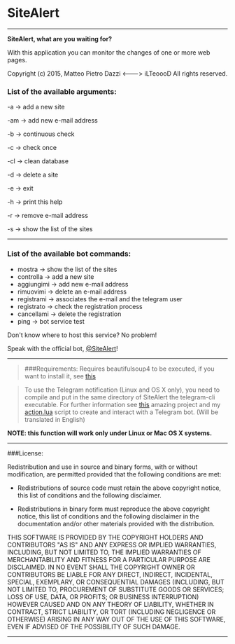 # SiteAlert
------------------------

**SiteAlert, what are you waiting for?**

With this application you can monitor the changes of one or more web pages.

Copyright (c) 2015, Matteo Pietro Dazzi <---> iLTeoooD
All rights reserved.

### List of the available arguments:

-a -> add a new site

-am -> add new e-mail address

-b -> continuous check

-c -> check once

-cl -> clean database

-d -> delete a site

-e -> exit

-h -> print this help

-r -> remove e-mail address

-s -> show the list of the sites

------------------------
### List of the available bot commands:

- mostra -> show the list of the sites
- controlla -> add a new site
- aggiungimi -> add new e-mail address
- rimuovimi -> delete an e-mail address
- registrami -> associates the e-mail and the telegram user
- registrato -> check the registration process
- cancellami -> delete the registration
- ping -> bot service test

Don't know where to host this service? No problem!

Speak with the official bot, [@SiteAlert][4]!

------------------------

> ###Requirements: 
> Requires beautifulsoup4 to be executed, if you want to install it, see [this][1]

> To use the Telegram notification (Linux and OS X only), you need to compile and put in the same directory of SiteAlert the telegram-cli executable. For further information see [this][2] amazing project and my [action.lua][3] script to create and interact with a Telegram bot. (Will be translated in English)

**NOTE: this function will work only under Linux or Mac OS X systems.**

------------------------
###License:

Redistribution and use in source and binary forms, with or without modification, are permitted provided
that the following conditions are met:

* Redistributions of source code must retain the above copyright notice, this list of conditions and the
  following disclaimer.

* Redistributions in binary form must reproduce the above copyright notice, this list of conditions and
  the following disclaimer in the documentation and/or other materials provided with the distribution.

THIS SOFTWARE IS PROVIDED BY THE COPYRIGHT HOLDERS AND CONTRIBUTORS "AS IS" AND ANY
EXPRESS OR IMPLIED WARRANTIES, INCLUDING, BUT NOT LIMITED TO, THE IMPLIED WARRANTIES OF
MERCHANTABILITY AND FITNESS FOR A PARTICULAR PURPOSE ARE DISCLAIMED. IN NO EVENT SHALL
THE COPYRIGHT OWNER OR CONTRIBUTORS BE LIABLE FOR ANY DIRECT, INDIRECT, INCIDENTAL,
SPECIAL, EXEMPLARY, OR CONSEQUENTIAL DAMAGES (INCLUDING, BUT NOT LIMITED TO,
PROCUREMENT OF SUBSTITUTE GOODS OR SERVICES; LOSS OF USE, DATA, OR PROFITS; OR BUSINESS
INTERRUPTION) HOWEVER CAUSED AND ON ANY THEORY OF LIABILITY, WHETHER IN CONTRACT,
STRICT LIABILITY, OR TORT (INCLUDING NEGLIGENCE OR OTHERWISE) ARISING IN ANY WAY OUT OF
THE USE OF THIS SOFTWARE, EVEN IF ADVISED OF THE POSSIBILITY OF SUCH DAMAGE.

------------------------

[1]: http://www.crummy.com/software/BeautifulSoup/bs4/doc/#installing-beautiful-soup
[2]: https://github.com/vysheng/tg/
[3]: https://github.com/ilteoood/SiteAlert-Python/blob/master/action.py
[4]: https://telegram.me/SiteAlert
